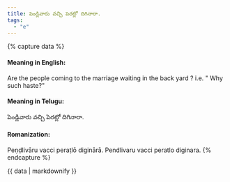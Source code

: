 ```yaml
---
title: పెండ్లివారు వచ్చి పెరట్లో దిగినారా.
tags:
  - "e"
---
```


{% capture data %}
#### Meaning in English:
Are the people coming to the marriage waiting in the back yard ?
i.e. " Why such haste?"

#### Meaning in Telugu:
పెండ్లివారు వచ్చి పెరట్లో దిగినారా.

#### Romanization:
Peṇḍlivāru vacci peraṭlō diginārā.
Pendlivaru vacci peratlo diginara.
{% endcapture %}

{{ data | markdownify }}

